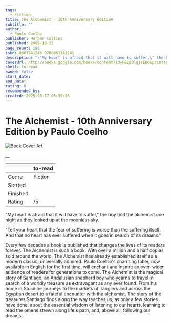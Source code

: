 ```yaml
---
tags:
  - Fiction
title: The Alchemist - 10th Anniversary Edition
subtitle: ""
author:
  - Paulo Coelho
publisher: Harper Collins
published: 2009-10-13
page_count: 196
isbn: 0061741248 9780061741241
description: "\"My heart is afraid that it will have to suffer,\" the boy told the alchemist one night as they looked up at the moonless sky. \"Tell your heart that the fear of suffering is worse than the suffering itself. And that no heart has ever suffered when it goes in search of its dreams.\" Every few decades a book is published that changes the lives of its readers forever. The Alchemist is such a book. With over a million and a half copies sold around the world, The Alchemist has already established itself as a modern classic, universally admired. Paulo Coelho's charming fable, now available in English for the first time, will enchant and inspire an even wider audience of readers for generations to come. The Alchemist is the magical story of Santiago, an Andalusian shepherd boy who yearns to travel in search of a worldly treasure as extravagant as any ever found. From his home in Spain he journeys to the markets of Tangiers and across the Egyptian desert to a fateful encounter with the alchemist. The story of the treasures Santiago finds along the way teaches us, as only a few stories have done, about the essential wisdom of listening to our hearts, learning to read the omens strewn along life's path, and, above all, following our dreams."
coverUrl: http://books.google.com/books/content?id=FEL8DlqjYEkC&printsec=frontcover&img=1&zoom=1&source=gbs_api
shelf: to-read
owned: false
start_date: 
end_date: 
rating: 0
recommended_by: 
created: 2025-08-17 06:35:36
---
```


# The Alchemist - 10th Anniversary Edition by Paulo Coelho

![Book Cover Art](http://books.google.com/books/content?id=FEL8DlqjYEkC&printsec=frontcover&img=1&zoom=1&source=gbs_api)

__

| &nbsp; | to-read | 
| --- | --- |
| Genre | Fiction |
| Started |  |
| Finished |  |
| Rating | /5 |

"My heart is afraid that it will have to suffer," the boy told the alchemist one night as they looked up at the moonless sky.

"Tell your heart that the fear of suffering is worse than the suffering itself. And that no heart has ever suffered when it goes in search of its dreams." 

Every few decades a book is published that changes the lives of its readers forever. The Alchemist is such a book. With over a million and a half copies sold around the world, The Alchemist has already established itself as a modern classic, universally admired. Paulo Coelho's charming fable, now available in English for the first time, will enchant and inspire an even wider audience of readers for generations to come. The Alchemist is the magical story of Santiago, an Andalusian shepherd boy who yearns to travel in search of a worldly treasure as extravagant as any ever found. From his home in Spain he journeys to the markets of Tangiers and across the Egyptian desert to a fateful encounter with the alchemist. The story of the treasures Santiago finds along the way teaches us, as only a few stories have done, about the essential wisdom of listening to our hearts, learning to read the omens strewn along life's path, and, above all, following our dreams.